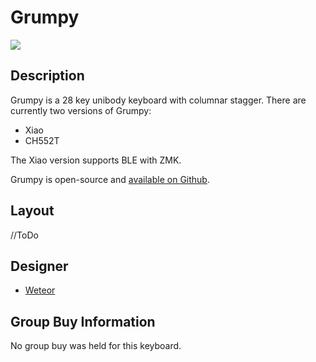 # Grumpy
![](./Images/grumpy_cover.png)

## Description
Grumpy is a 28 key unibody keyboard with columnar stagger. There are currently two versions of Grumpy:
- Xiao
- CH552T

The Xiao version supports BLE with ZMK.

Grumpy is open-source and [available on Github](https://github.com/weteor/Grumpy).

## Layout
//ToDo

## Designer
- [Weteor](https://github.com/weteor)

## Group Buy Information
No group buy was held for this keyboard.
